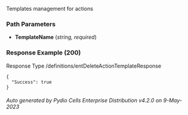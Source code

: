 






 
Templates management for actions  


### Path Parameters

 - **TemplateName** (_string, required_) 




### Response Example (200)
Response Type /definitions/entDeleteActionTemplateResponse

```
{
  "Success": true
}
```




###### Auto generated by Pydio Cells Enterprise Distribution v4.2.0 on 9-May-2023
